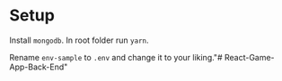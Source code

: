 # Setup

Install `mongodb`. In root folder run `yarn`.

Rename `env-sample` to `.env` and change it to your liking."# React-Game-App-Back-End" 
